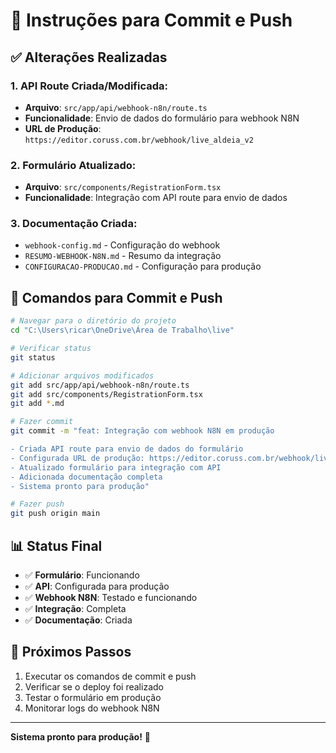 # 📝 Instruções para Commit e Push

## ✅ Alterações Realizadas

### 1. **API Route Criada/Modificada:**
- **Arquivo**: `src/app/api/webhook-n8n/route.ts`
- **Funcionalidade**: Envio de dados do formulário para webhook N8N
- **URL de Produção**: `https://editor.coruss.com.br/webhook/live_aldeia_v2`

### 2. **Formulário Atualizado:**
- **Arquivo**: `src/components/RegistrationForm.tsx`
- **Funcionalidade**: Integração com API route para envio de dados

### 3. **Documentação Criada:**
- `webhook-config.md` - Configuração do webhook
- `RESUMO-WEBHOOK-N8N.md` - Resumo da integração
- `CONFIGURACAO-PRODUCAO.md` - Configuração para produção

## 🚀 Comandos para Commit e Push

```bash
# Navegar para o diretório do projeto
cd "C:\Users\ricar\OneDrive\Área de Trabalho\live"

# Verificar status
git status

# Adicionar arquivos modificados
git add src/app/api/webhook-n8n/route.ts
git add src/components/RegistrationForm.tsx
git add *.md

# Fazer commit
git commit -m "feat: Integração com webhook N8N em produção

- Criada API route para envio de dados do formulário
- Configurada URL de produção: https://editor.coruss.com.br/webhook/live_aldeia_v2
- Atualizado formulário para integração com API
- Adicionada documentação completa
- Sistema pronto para produção"

# Fazer push
git push origin main
```

## 📊 Status Final
- ✅ **Formulário**: Funcionando
- ✅ **API**: Configurada para produção
- ✅ **Webhook N8N**: Testado e funcionando
- ✅ **Integração**: Completa
- ✅ **Documentação**: Criada

## 🎯 Próximos Passos
1. Executar os comandos de commit e push
2. Verificar se o deploy foi realizado
3. Testar o formulário em produção
4. Monitorar logs do webhook N8N

---
**Sistema pronto para produção!** 🚀
